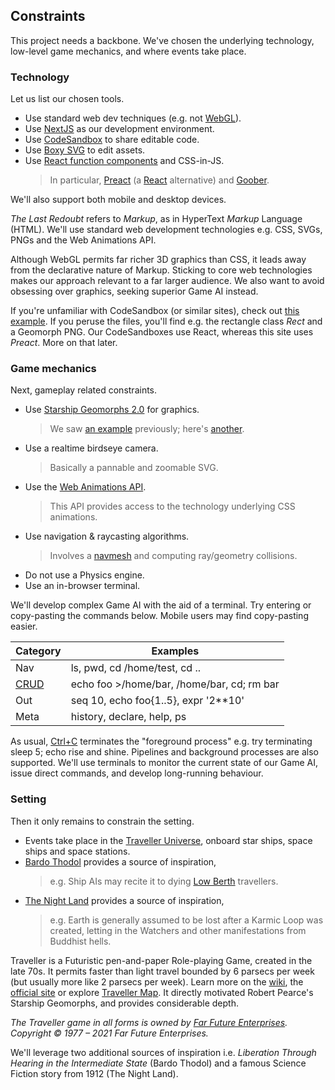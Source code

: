 ## Constraints

This project needs a backbone.
We've chosen the underlying technology, low-level game mechanics, and where events take place.

### Technology

Let us list our chosen tools.

- Use standard web dev techniques (e.g. not [WebGL](https://developer.mozilla.org/en-US/docs/Web/API/WebGL_API)).
- Use [NextJS](https://nextjs.org/) as our development environment.
- Use [CodeSandbox](https://codesandbox.io) to share editable code.
- Use [Boxy SVG](https://boxy-svg.com/) to edit assets.
- Use [React function components](https://reactjs.org/docs/components-and-props.html#function-and-class-components) and CSS-in-JS.
  > In particular, [Preact](https://www.npmjs.com/package/preact) (a [React](https://reactjs.org/) alternative) and [Goober](https://www.npmjs.com/package/goober).

We'll also support both mobile and desktop devices.

<!-- NOTE italics inside link currently unsupported -->

_The Last Redoubt_ refers to _Markup_, as in HyperText _Markup_ Language (HTML).
We'll use standard web development technologies e.g. CSS, SVGs, PNGs and the Web Animations API.

<aside>

Although WebGL permits far richer 3D graphics than CSS,
it leads away from the declarative nature of Markup.
Sticking to core web technologies makes our approach relevant to a far larger audience.
We also want to avoid obsessing over graphics, seeking superior Game AI instead.

</aside>

If you're unfamiliar with CodeSandbox (or similar sites), check out  [this example](https://codesandbox.io/s/rogue-markup-panzoom-yq060?file=/src/panzoom/PanZoom.jsx  "@new-tab").
If you peruse the files, you'll find e.g. the rectangle class _Rect_ and a Geomorph PNG.
Our CodeSandboxes use React, whereas this site uses _Preact_.
More on that later.

### Game mechanics

Next, gameplay related constraints.

- Use [Starship Geomorphs 2.0](http://travellerrpgblog.blogspot.com/2018/10/the-starship-geomorphs-book-if-finally.html) for graphics.
  > We saw [an example](/pics/g-301--bridge.debug.x2.png "@new-tab") previously; 
  > here's [another](/pics/g-302--xboat-repair-bay.debug.png  "@new-tab").
- Use a realtime birdseye camera.
  > Basically a pannable and zoomable SVG.
- Use the [Web Animations API](https://developer.mozilla.org/en-US/docs/Web/API/Web_Animations_API/Using_the_Web_Animations_API).
  > This API provides access to the technology underlying CSS animations.
- Use navigation & raycasting algorithms.
  > Involves a [navmesh](https://en.wikipedia.org/wiki/Navigation_mesh#:~:text=A%20navigation%20mesh%2C%20or%20navmesh,video%20game%20AI%20in%202000.) and computing ray/geometry collisions.
- Do not use a Physics engine.
- Use an in-browser terminal.

We'll develop complex Game AI with the aid of a terminal.
Try entering or copy-pasting the commands below. Mobile users may find copy-pasting easier.

  | Category | Examples  |
  | ------- | ---------- |
  | Nav | <span class="cmd">ls</span>, <span class="cmd">pwd</span>, <span class="cmd">cd /home/test</span>, <span class="cmd">cd ..</span> |
  | [CRUD](https://en.wikipedia.org/wiki/Create,_read,_update_and_delete "@new-tab") | <span class="cmd">echo foo >/home/bar</span>, <span class="cmd">/home/bar</span>, <span class="cmd">cd; rm bar</span> |
  | Out | <span class="cmd">seq 10</span>, <span class="cmd">echo foo{1..5}</span>, <span class="cmd">expr '2**10'</span> |
  | Meta | <span class="cmd">history</span>, <span class="cmd"> declare</span>, <span class="cmd">help</span>, <span class="cmd"> ps</span> |

  <div
    class="tabs"
    name="terminal-demo"
    height="300"
    tabs="[
      { key: 'terminal', filepath: 'test' },
      { key: 'terminal', filepath: 'other' },
    ]"
  ></div>

As usual, [Ctrl+C](#command "sigkill test") terminates the "foreground process" e.g. try terminating <span class="cmd">sleep 5; echo rise and shine</span>.
Pipelines and background processes are also supported.
We'll use terminals to monitor the current state of our Game AI, issue direct commands, and develop long-running behaviour.

### Setting

Then it only remains to constrain the setting.

- Events take place in the [Traveller Universe](https://travellermap.com/?p=-1.329!-23.768!3), onboard star ships, space ships and space stations.
- [Bardo Thodol](https://en.wikipedia.org/wiki/Bardo_Thodol) provides a source of inspiration,
  >  e.g. Ship AIs may recite it to dying [Low Berth](https://wiki.travellerrpg.com/Low_Berth_Rack "@new-tab") travellers.
- [The Night Land](https://en.wikipedia.org/wiki/The_Night_Land) provides a source of inspiration,
  > e.g. Earth is generally assumed to be lost after a Karmic Loop was created, letting in the Watchers and other manifestations from Buddhist hells.

Traveller is a Futuristic pen-and-paper Role-playing Game, created in the late 70s.
It permits faster than light travel bounded by 6 parsecs per week (but usually more like 2 parsecs per week).
Learn more on the [wiki](https://wiki.travellerrpg.com/Jump_Drive), the [official site](https://www.farfuture.net/) or explore [Traveller Map](https://travellermap.com/).
It directly motivated Robert Pearce's Starship Geomorphs, and provides considerable depth.

<aside>

_The Traveller game in all forms is owned by [Far Future Enterprises](https://www.farfuture.net/). Copyright © 1977 – 2021 Far Future Enterprises._

</aside>

We'll leverage two additional sources of inspiration i.e. _Liberation Through Hearing in the Intermediate State_ (Bardo Thodol) and a famous Science Fiction story from 1912 (The Night Land).